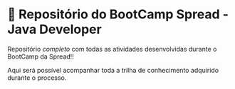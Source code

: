 # 📕 Repositório do BootCamp Spread - Java Developer


 Repositório *completo* com todas as atividades desenvolvidas durante o BootCamp da Spread!!

Aqui será possível acompanhar toda a trilha de conhecimento adquirido durante o processo.
